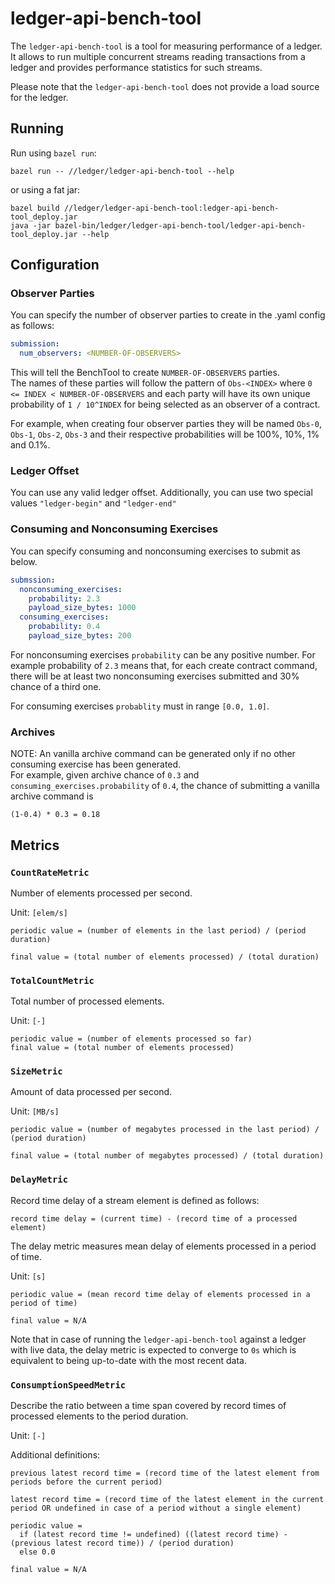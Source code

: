 # ledger-api-bench-tool

The `ledger-api-bench-tool` is a tool for measuring performance of a ledger.
It allows to run multiple concurrent streams reading transactions from a ledger and provides performance statistics
for such streams.

Please note that the `ledger-api-bench-tool` does not provide a load source for the ledger.

## Running
Run using `bazel run`:
```
bazel run -- //ledger/ledger-api-bench-tool --help
```
or using a fat jar:
```
bazel build //ledger/ledger-api-bench-tool:ledger-api-bench-tool_deploy.jar
java -jar bazel-bin/ledger/ledger-api-bench-tool/ledger-api-bench-tool_deploy.jar --help
```

## Configuration

### Observer Parties

You can specify the number of observer parties to create in the .yaml config as follows:
```yaml
submission:
  num_observers: <NUMBER-OF-OBSERVERS>
```
This will tell the BenchTool to create `NUMBER-OF-OBSERVERS` parties.  
The names of these parties will follow the pattern of `Obs-<INDEX>` where `0 <= INDEX < NUMBER-OF-OBSERVERS`
and each party will have its own unique probability of `1 / 10^INDEX` for being selected as an observer of a contract.

For example, when creating four observer parties they will be named `Obs-0`, `Obs-1`, `Obs-2`, `Obs-3`
and their respective probabilities will be 100%, 10%, 1% and 0.1%.

### Ledger Offset

You can use any valid ledger offset.
Additionally, you can use two special values `"ledger-begin"` and `"ledger-end"`

### Consuming and Nonconsuming Exercises

You can specify consuming and nonconsuming exercises to submit as below.
```yaml
submssion:
  nonconsuming_exercises:
    probability: 2.3
    payload_size_bytes: 1000
  consuming_exercises:
    probability: 0.4
    payload_size_bytes: 200
```
For nonconsuming exercises `probability` can be any positive number. 
For example probability of `2.3` means that, for each create contract command,
there will be at least two nonconsuming exercises submitted and 30% chance of a third one.

For consuming exercises `probablity` must in range `[0.0, 1.0]`.

### Archives
NOTE: An vanilla archive command can be generated only if no other consuming exercise has been generated.  
For example, given archive chance of `0.3` and `consuming_exercises.probability` of `0.4`, the chance of submitting 
a vanilla archive command is 
```
(1-0.4) * 0.3 = 0.18
```

## Metrics

### `CountRateMetric`
Number of elements processed per second.

Unit: `[elem/s]`

```periodic value = (number of elements in the last period) / (period duration)```

```final value = (total number of elements processed) / (total duration)```

### `TotalCountMetric`
Total number of processed elements.

Unit: `[-]`

```
periodic value = (number of elements processed so far)
final value = (total number of elements processed)
```

### `SizeMetric`
Amount of data processed per second.

Unit: `[MB/s]`

```
periodic value = (number of megabytes processed in the last period) / (period duration)

final value = (total number of megabytes processed) / (total duration)
```

### `DelayMetric`
Record time delay of a stream element is defined as follows:

```
record time delay = (current time) - (record time of a processed element)
```

The delay metric measures mean delay of elements processed in a period of time.

Unit: `[s]`

```
periodic value = (mean record time delay of elements processed in a period of time)

final value = N/A
```

Note that in case of running the `ledger-api-bench-tool` against a ledger with live data, the delay metric
is expected to converge to `0s` which is equivalent to being up-to-date with the most recent data.

### `ConsumptionSpeedMetric`
Describe the ratio between a time span covered by record times of processed elements to the period duration.

Unit: `[-]`

Additional definitions:

```
previous latest record time = (record time of the latest element from periods before the current period)

latest record time = (record time of the latest element in the current period OR undefined in case of a period without a single element)
```

```
periodic value =
  if (latest record time != undefined) ((latest record time) - (previous latest record time)) / (period duration)
  else 0.0
  
final value = N/A
```